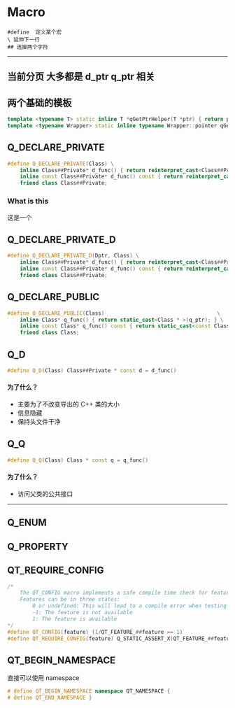 # Macro
```
#define  定义某个宏
\ 延伸下一行
## 连接两个字符
```
---
## 当前分页 大多都是 d_ptr q_ptr 相关


## 两个基础的模板
```C++
template <typename T> static inline T *qGetPtrHelper(T *ptr) { return ptr; }
template <typename Wrapper> static inline typename Wrapper::pointer qGetPtrHelper(const Wrapper &p) { return p.data(); }
```

## Q_DECLARE_PRIVATE
```C++
#define Q_DECLARE_PRIVATE(Class) \
    inline Class##Private* d_func() { return reinterpret_cast<Class##Private * >(qGetPtrHelper(d_ptr)); } \
    inline const Class##Private* d_func() const { return reinterpret_cast<const Class##Private * >(qGetPtrHelper(d_ptr)); } \
    friend class Class##Private;
```
### What is this
这是一个

## Q_DECLARE_PRIVATE_D
```C++
#define Q_DECLARE_PRIVATE_D(Dptr, Class) \
    inline Class##Private* d_func() { return reinterpret_cast<Class##Private * >(Dptr); } \
    inline const Class##Private* d_func() const { return reinterpret_cast<const Class##Private * >(Dptr); } \
    friend class Class##Private;
```

## Q_DECLARE_PUBLIC
```C++
#define Q_DECLARE_PUBLIC(Class)                                    \
    inline Class* q_func() { return static_cast<Class * >(q_ptr); } \
    inline const Class* q_func() const { return static_cast<const Class * >(q_ptr); } \
    friend class Class;
```

## Q_D
```C++
#define Q_D(Class) Class##Private * const d = d_func()
```
#### 为了什么？
* 主要为了不改变导出的 C++ 类的大小
* 信息隐藏
* 保持头文件干净


## Q_Q
```C++
#define Q_Q(Class) Class * const q = q_func()
```
#### 为了什么？
* 访问父类的公共接口


---

## Q_ENUM

## Q_PROPERTY

## QT_REQUIRE_CONFIG
```C++
/*
    The QT_CONFIG macro implements a safe compile time check for features of Qt.
    Features can be in three states:
        0 or undefined: This will lead to a compile error when testing for it
        -1: The feature is not available
        1: The feature is available
*/
#define QT_CONFIG(feature) (1/QT_FEATURE_##feature == 1)
#define QT_REQUIRE_CONFIG(feature) Q_STATIC_ASSERT_X(QT_FEATURE_##feature == 1, "Required feature " #feature " for file " __FILE__ " not available.")
```

##

## QT_BEGIN_NAMESPACE
直接可以使用 namespace
```C++
# define QT_BEGIN_NAMESPACE namespace QT_NAMESPACE {
# define QT_END_NAMESPACE }
```



##
